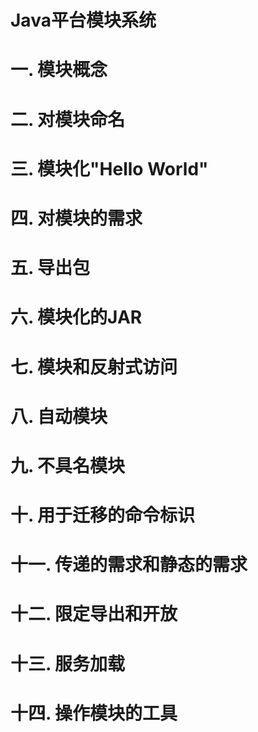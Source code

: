 # Java平台模块系统

# 一. 模块概念



# 二. 对模块命名



# 三. 模块化"Hello World"



# 四. 对模块的需求



# 五. 导出包



# 六. 模块化的JAR



# 七. 模块和反射式访问



# 八. 自动模块



# 九. 不具名模块



# 十. 用于迁移的命令标识



# 十一. 传递的需求和静态的需求



# 十二. 限定导出和开放



# 十三. 服务加载



# 十四. 操作模块的工具